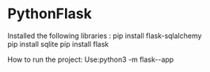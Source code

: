 # PythonFlask

Installed the following libraries : 
pip install flask-sqlalchemy<br>
pip install sqlite
pip install flask

How to run the project:
Use:python3 -m flask--app
